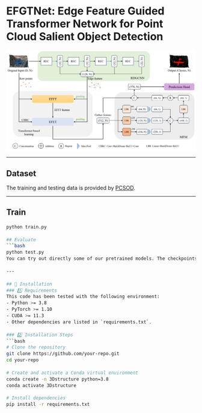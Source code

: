 # EFGTNet: Edge Feature Guided Transformer Network for Point Cloud Salient Object Detection
![](architecture.png)


---

## Dataset
The training and testing data is provided by [PCSOD](https://git.openi.org.cn/OpenDatasets/PCSOD-Dataset/datasets).

---

## Train
```bash
python train.py

## Evaluate
```bash
python test.py
You can try out directly some of our pretrained models. The checkpoints can be found here.

---

## 🚀 Installation
### 1️⃣ Requirements
This code has been tested with the following environment:
- Python >= 3.8
- PyTorch >= 1.10
- CUDA >= 11.3
- Other dependencies are listed in `requirements.txt`.

### 2️⃣ Installation Steps
```bash
# Clone the repository
git clone https://github.com/your-repo.git
cd your-repo

# Create and activate a Conda virtual environment
conda create -n 3Dstructure python=3.8
conda activate 3Dstructure

# Install dependencies
pip install -r requirements.txt

